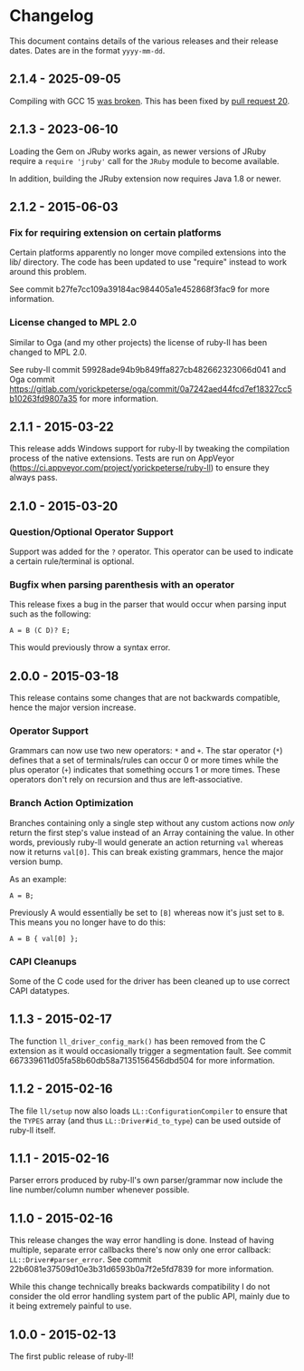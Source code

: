 # Changelog

This document contains details of the various releases and their release dates.
Dates are in the format `yyyy-mm-dd`.

## 2.1.4 - 2025-09-05

Compiling with GCC 15 [was
broken](https://github.com/yorickpeterse/ruby-ll/issues/19). This has been fixed
by [pull request 20](https://github.com/yorickpeterse/ruby-ll/pull/20).

## 2.1.3 - 2023-06-10

Loading the Gem on JRuby works again, as newer versions of JRuby require a
`require 'jruby'` call for the `JRuby` module to become available.

In addition, building the JRuby extension now requires Java 1.8 or newer.

## 2.1.2 - 2015-06-03

### Fix for requiring extension on certain platforms

Certain platforms apparently no longer move compiled extensions into the lib/
directory. The code has been updated to use "require" instead to work around
this problem.

See commit b27fe7cc109a39184ac984405a1e452868f3fac9 for more information.

### License changed to MPL 2.0

Similar to Oga (and my other projects) the license of ruby-ll has been changed
to MPL 2.0.

See ruby-ll commit 59928ade94b9b849ffa827cb482662323066d041 and Oga commit
https://gitlab.com/yorickpeterse/oga/commit/0a7242aed44fcd7ef18327cc5b10263fd9807a35
for more information.

## 2.1.1 - 2015-03-22

This release adds Windows support for ruby-ll by tweaking the compilation
process of the native extensions. Tests are run on AppVeyor
(<https://ci.appveyor.com/project/yorickpeterse/ruby-ll>) to ensure they always
pass.

## 2.1.0 - 2015-03-20

### Question/Optional Operator Support

Support was added for the `?` operator. This operator can be used to indicate a
certain rule/terminal is optional.

### Bugfix when parsing parenthesis with an operator

This release fixes a bug in the parser that would occur when parsing input such
as the following:

    A = B (C D)? E;

This would previously throw a syntax error.

## 2.0.0 - 2015-03-18

This release contains some changes that are not backwards compatible, hence the
major version increase.

### Operator Support

Grammars can now use two new operators: `*` and `+`. The star operator (`*`)
defines that a set of terminals/rules can occur 0 or more times while the plus
operator (`+`) indicates that something occurs 1 or more times. These operators
don't rely on recursion and thus are left-associative.

### Branch Action Optimization

Branches containing only a single step without any custom actions now _only_
return the first step's value instead of an Array containing the value. In other
words, previously ruby-ll would generate an action returning `val` whereas now
it returns `val[0]`. This can break existing grammars, hence the major version
bump.

As an example:

    A = B;

Previously A would essentially be set to `[B]` whereas now it's just set to `B`.
This means you no longer have to do this:

    A = B { val[0] };

### CAPI Cleanups

Some of the C code used for the driver has been cleaned up to use correct CAPI
datatypes.

## 1.1.3 - 2015-02-17

The function `ll_driver_config_mark()` has been removed from the C extension as
it would occasionally trigger a segmentation fault. See commit
667339611d05fa58b60db58a7135156456dbd504 for more information.

## 1.1.2 - 2015-02-16

The file `ll/setup` now also loads `LL::ConfigurationCompiler` to ensure that
the `TYPES` array (and thus `LL::Driver#id_to_type`) can be used outside of
ruby-ll itself.

## 1.1.1 - 2015-02-16

Parser errors produced by ruby-ll's own parser/grammar now include the line
number/column number whenever possible.

## 1.1.0 - 2015-02-16

This release changes the way error handling is done. Instead of having multiple,
separate error callbacks there's now only one error callback:
`LL::Driver#parser_error`. See commit 22b6081e37509d10e3b31d6593b0a7f2e5fd7839
for more information.

While this change technically breaks backwards compatibility I do not consider
the old error handling system part of the public API, mainly due to it being
extremely painful to use.

## 1.0.0 - 2015-02-13

The first public release of ruby-ll!

